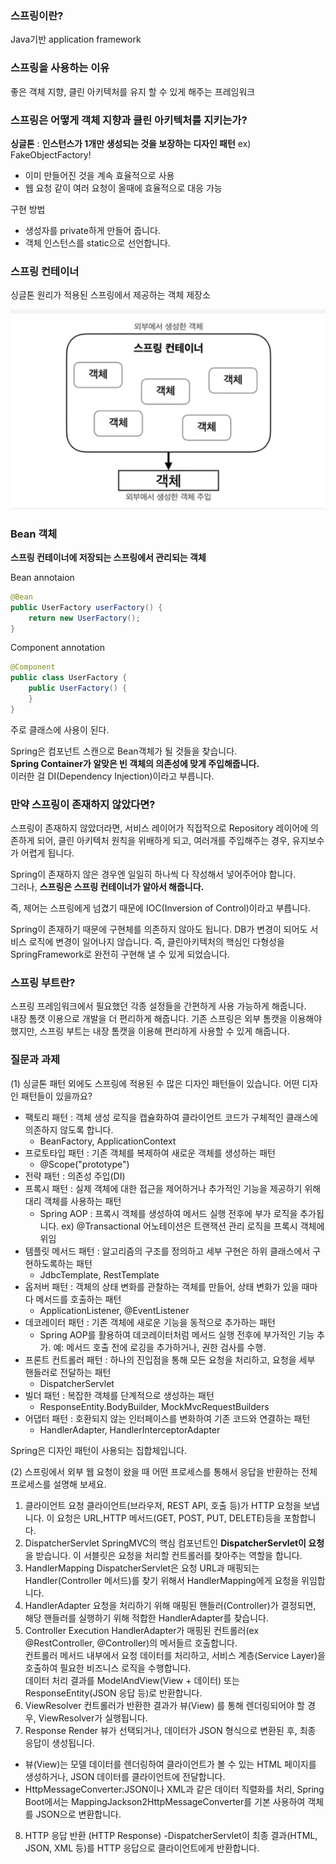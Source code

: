 ### 스프링이란?
Java기반 application framework

### 스프링을 사용하는 이유
좋은 객체 지향, 클린 아키텍처를 유지 할 수 있게 해주는 프레임워크  

### 스프링은 어떻게 객체 지향과 클린 아키텍처를 지키는가?
**싱글톤** : **인스턴스가 1개만 생성되는 것을 보장하는 디자인 패턴**
ex) FakeObjectFactory!

- 이미 만들어진 것을 계속 효율적으로 사용  
- 웹 요청 같이 여러 요청이 올때에 효율적으로 대응 가능

구현 방법
- 생성자를 private하게 만들어 줍니다.
- 객체 인스턴스를 static으로 선언합니다.

### 스프링 컨테이너
싱글톤 원리가 적용된 스프링에서 제공하는 객체 제장소

![img.png](img.png)

### Bean 객체
**스프링 컨테이너에 저장되는 스프링에서 관리되는 객체**

Bean annotaion
```java
@Bean
public UserFactory userFactory() {
    return new UserFactory();
}
```

Component annotation
```java
@Component
public class UserFactory {
    public UserFactory() {
    }
}
```
주로 클래스에 사용이 된다.


Spring은 컴포넌트 스캔으로 Bean객체가 될 것들을 찾습니다.  
**Spring Container가 알맞은 빈 객체의 의존성에 맞게 주입해줍니다.**  
이러한 걸 DI(Dependency Injection)이라고 부릅니다.  

### 만약 스프링이 존재하지 않았다면?

스프링이 존재하지 않았더라면, 서비스 레이어가 직접적으로 Repository 레이어에 의존하게 되어,
클린 아키텍처 원칙을 위배하게 되고, 여러개를 주입해주는 경우, 유지보수가 어렵게 됩니다.

Spring이 존재하지 않은 경우엔 일일히 하나씩 다 작성해서 넣어주어야 합니다.  
그러나, **스프링은 스프링 컨테이너가 알아서 해줍니다.**

즉, 제어는 스프링에게 넘겼기 때문에 IOC(Inversion of Control)이라고 부릅니다.


Spring이 존재하기 때문에 구현체를 의존하지 않아도 됩니다.
DB가 변경이 되어도 서비스 로직에 변경이 일어나지 않습니다. 즉, 클린아키텍처의 핵심인 다형성을 SpringFramework로 완전히 구현해 낼 수 있게 되었습니다.  


### 스프링 부트란?
스프링 프레임워크에서 필요했던 각종 설정들을 간편하게 사용 가능하게 해줍니다.  
내장 톰캣 이용으로 개발을 더 편리하게 해줍니다. 기존 스프링은 외부 톰캣을 이용해야 했지만, 스프링 부트는 내장 톰캣을 이용해 편리하게 사용할 수 있게 해줍니다.  

### 질문과 과제
(1) 싱글톤 패턴 외에도 스프링에 적용된 수 많은 디자인 패턴들이 있습니다. 어떤 디자인 패턴들이 있을까요?
- 팩토리 패턴 : 객체 생성 로직을 캡슐화하여 클라이언트 코드가 구체적인 클래스에 의존하지 않도록 합니다.
  - BeanFactory, ApplicationContext
- 프로토타입 패턴 : 기존 객체를 복제하여 새로운 객체를 생성하는 패턴
  - @Scope("prototype")
- 전략 패턴 : 의존성 주입(DI)
- 프록시 패턴 : 실제 객체에 대한 접근을 제어하거나 추가적인 기능을 제공하기 위해 대리 객체를 사용하는 패턴
  - Spring AOP : 프록시 객체를 생성하여 메서드 실행 전후에 부가 로직을 추가됩니다. ex) @Transactional 어노테이션은 트랜잭션 관리 로직을 프록시 객체에 위임
- 템플릿 메서드 패턴 : 알고리즘의 구조를 정의하고 세부 구현은 하위 클래스에서 구현하도록하는 패턴
  - JdbcTemplate, RestTemplate
- 옵저버 패턴 : 객체의 상태 변화를 관찰하는 객체를 만들어, 상태 변화가 있을 때마다 메서드를 호출하는 패턴
  - ApplicationListener, @EventListener
- 데코레이터 패턴 : 기존 객체에 새로운 기능을 동적으로 추가하는 패턴
  - Spring AOP를 활용하여 데코레이터처럼 메서드 실행 전후에 부가적인 기능 추가. 예: 메서드 호출 전에 로깅을 추가하거나, 권한 검사를 수행.
- 프론트 컨트롤러 패턴 : 하나의 진입점을 통해 모든 요청을 처리하고, 요청을 세부 핸들러로 전달하는 패턴
  - DispatcherServlet
- 빌더 패턴 : 복잡한 객체를 단계적으로 생성하는 패턴
  - ResponseEntity.BodyBuilder, MockMvcRequestBuilders
- 어댑터 패턴 : 호환되지 않는 인터페이스를 변화하여 기존 코드와 연결하는 패턴
  - HandlerAdapter, HandlerInterceptorAdapter

Spring은 디자인 패턴이 사용되는 집합체입니다.  


(2) 스프링에서 외부 웹 요청이 왔을 때 어떤 프로세스를 통해서 응답을 반환하는 전체 프로세스를 설명해 보세요.

1. 클라이언트 요청
클라이언트(브라우저, REST API, 호출 등)가 HTTP 요청을 보냅니다. 이 요청은 URL,HTTP 메서드(GET, POST, PUT, DELETE)등을 포함합니다.
2. DispatcherServlet
SpringMVC의 핵심 컴포넌트인 **DispatcherServlet이 요청**을 받습니다. 이 서블릿은 요청을 처리할 컨트롤러를 찾아주는 역할을 합니다.
3. HandlerMapping
DispatcherServlet은 요청 URL과 매핑되는 Handler(Controller 메서드)를 찾기 위해서 HandlerMapping에게 요청을 위임합니다.
4. HandlerAdapter
요청을 처리하기 위해 매핑된 핸들러(Controller)가 결정되면, 해당 핸들러를 실행하기 위해 적합한 HandlerAdapter를 찾습니다.  
5. Controller Execution
HandlerAdapter가 매핑된 컨트롤러(ex @RestController, @Controller)의 메서들르 호출합니다.  
컨트롤러 메서드 내부에서 요청 데이터를 처리하고, 서비스 계층(Service Layer)을 호출하여 필요한 비즈니스 로직을 수행합니다.  
데이터 처리 결과를 ModelAndView(View + 데이터) 또는 ResponseEntity(JSON 응답 등)로 반환합니다.  
6. ViewResolver
컨트롤러가 반환한 결과가 뷰(View) 를 통해 렌더링되어야 할 경우, ViewResolver가 실행됩니다.
7. Response Render
뷰가 선택되거나, 데이터가 JSON 형식으로 변환된 후, 최종 응답이 생성됩니다.
- 뷰(View)는 모델 데이터를 렌더링하여 클라이언트가 볼 수 있는 HTML 페이지를 생성하거나, JSON 데이터를 클라이언트에 전달합니다.
- HttpMessageConverter:JSON이나 XML과 같은 데이터 직렬화를 처리, Spring Boot에서는 MappingJackson2HttpMessageConverter를 기본 사용하여 객체를 
  JSON으로 변환합니다.
8. HTTP 응답 반환 (HTTP Response)
-DispatcherServlet이 최종 결과(HTML, JSON, XML 등)를 HTTP 응답으로 클라이언트에게 반환합니다.





